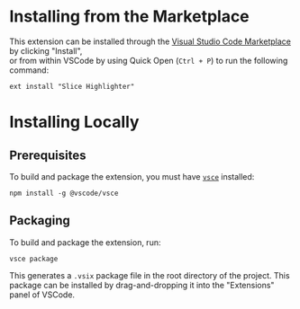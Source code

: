 # Installing from the Marketplace

This extension can be installed through the [Visual Studio Code Marketplace](https://marketplace.visualstudio.com/items?itemName=ZeroCInc.slice) by clicking "Install",  
or from within VSCode by using Quick Open (`Ctrl + P`) to run the following command:
```
ext install "Slice Highlighter"
```

# Installing Locally

## Prerequisites

To build and package the extension, you must have [`vsce`](https://code.visualstudio.com/api/working-with-extensions/publishing-extension#vsce) installed:
```
npm install -g @vscode/vsce
```

## Packaging

To build and package the extension, run:
```
vsce package
```

This generates a `.vsix` package file in the root directory of the project.
This package can be installed by drag-and-dropping it into the "Extensions" panel of VSCode.
